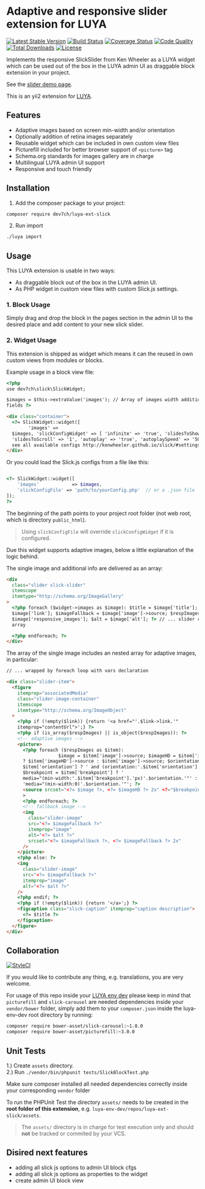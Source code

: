 # Adaptive and responsive slider extension for LUYA

[![Latest Stable Version](https://poser.pugx.org/dev7ch/luya-ext-slick/v/stable)](https://packagist.org/packages/dev7ch/luya-ext-slick)
[![Build Status](https://travis-ci.org/travis-ci/travis-web.svg?branch=master)](https://travis-ci.org/travis-ci/travis-web)
[![Coverage Status](https://coveralls.io/repos/github/dev7ch/luya-ext-slick/badge.svg?branch=master)](https://coveralls.io/github/dev7ch/luya-ext-slick?branch=master)
[![Code Quality](https://scrutinizer-ci.com/g/dev7ch/luya-ext-slick/badges/quality-score.png?b=master)](https://scrutinizer-ci.com/g/dev7ch/luya-ext-slick/?branch=master)
[![Total Downloads](https://poser.pugx.org/dev7ch/luya-ext-slick/downloads)](https://packagist.org/packages/dev7ch/luya-ext-slick)
[![License](https://poser.pugx.org/dev7ch/luya-ext-slick/license)](https://packagist.org/packages/dev7ch/luya-ext-slick)

Implements the responsive SlickSlider from Ken Wheeler as a LUYA widget which can be used out of the box in the LUYA admin UI as draggable block extension in your project.

See the [slider demo page](http://kenwheeler.github.io/slick/#demos).

This is an yii2 extension for [LUYA](https://luya.io/).

## Features

- Adaptive images based on screen min-width and/or orientation
- Optionally addition of retina images separately
- Reusable widget which can be included in own custom view files
- Picturefill included for better browser support of `<picture>` tag
- Schema.org standards for images gallery are in charge
- Multilingual LUYA admin UI support
- Responsive and touch friendly

## Installation

1. Add the composer package to your project:

```bash
composer require dev7ch/luya-ext-slick
```

2. Run import

```sh
./luya import
```

## Usage

This LUYA extension is usable in two ways:

- As draggable block out of the box in the LUYA admin UI.
- As PHP widget in custom view files with custom Slick.js settings.

### 1. Block Usage

Simply drag and drop the block in the pages section in the admin UI to the desired place and add content to your new slick slider.

### 2. Widget Usage

This extension is shipped as widget which means it can the reused in own custom views from modules or blocks.

Example usage in a block view file:

```html
<?php
use dev7ch\slick\SlickWidget;

$images = $this->extraValue('images'); // Array of images width additional
fields ?>

<div class="container">
  <?= SlickWidget::widget([
        'images' =>
  $images, 'slickConfigWidget' => [ 'infinite' => 'true', 'slidesToShow' => '1',
  'slidesToScroll' => '1', 'autoplay' => 'true', 'autoplaySpeed' => '5000' //
  see all available configs http://kenwheeler.github.io/slick/#settings ] ]) ?>
</div>
```

Or you could load the Slick.js configs from a file like this:

```php

<?= SlickWidget::widget([
    'images'            => $images,
    'slickConfigFile' => 'path/to/yourConfig.php'  // or a .json file
]);
?>

```

The beginning of the path points to your project root folder (not web root, which is directory `public_html`).

> Using `slickConfigFile` will override `slickConfigWidget` if it is configured.

Due this widget supports adaptive images, below a little explanation of the logic behind.

The single image and additional info are delivered as an array:

```html
<div
  class="slider slick-slider"
  itemscope
  itemtype="http://schema.org/ImageGallery"
>
  <?php foreach ($widget->images as $image): $title = $image['title']; $link =
  $image['link']; $imageFallback = $image['image']->source; $respImages =
  $image['responsive_images']; $alt = $image['alt']; ?> // ... slider content
  array

  <?php endforeach; ?>
</div>
```

The array of the single image includes an nested array for adaptive images, in particular:

```html
// ... wrapped by foreach loop with vars declaration

<div class="slider-item">
  <figure
    itemprop="associatedMedia"
    class="slider-image-container"
    itemscope
    itemtype="http://schema.org/ImageObject"
  >
    <?php if (!empty($link)) {return '<a href="'.$link->link.'"
    itemprop="contentUrl">';} ?>
    <?php if (is_array($respImages) || is_object($respImages)): ?>
    <!-- adaptive images -->
    <picture>
      <?php foreach ($respImages as $item):
                   $image = $item['image']->source; $imageHD = $item['imageHD']
      ? $item['imageHD']->source : $item['image']->source; $orientation =
      $item['orientation'] ? ' and (orientation:'.$item['orientation'].')' : '';
      $breakpoint = $item['breakpoint'] ? '
      media="(min-width:'.$item['breakpoint'].'px)'.$orientation.'"' :
      'media="(min-width:0)'.$orientation.'"'; ?>
      <source srcset="<?= $image ?>, <?= $imageHD ?> 2x" <?="$breakpoint" ? />
      >
      <?php endforeach; ?>
      <!-- fallback image -->
      <img
        class="slider-image"
        src="<?= $imageFallback ?>"
        itemprop="image"
        alt="<?= $alt ?>"
        srcset="<?= $imageFallback ?>, <?= $imageFallback ?> 2x"
      />
    </picture>
    <?php else: ?>
    <img
      class="slider-image"
      src="<?= $imageFallback ?>"
      itemprop="image"
      alt="<?= $alt ?>"
    />
    <?php endif; ?>
    <?php if (!empty($link)) {return '</a>';} ?>
    <figcaption class="slick-caption" itemprop="caption description">
      <?= $title ?>
    </figcaption>
  </figure>
</div>
```

## Collaboration

[![StyleCI](https://styleci.io/repos/115734060/shield?branch=master&style=flat)](https://styleci.io/repos/115734060)

If you would like to contribute any thing, e.g. translations, you are very welcome.

For usage of this repo inside your [LUYA env dev](https://github.com/luyadev/luya-env-dev) please keep in mind that `picturefill` and `slick-carousel` are needed dependencies inside your `vendor/bower` folder, simply add them to your `composer.json` inside the luya-env-dev root directory by running:

```bash
composer require bower-asset/slick-carousel:~1.8.0
composer require bower-asset/picturefill:~3.0.0
```

## Unit Tests

1.) Create `assets` directory.  
2.) Run `./vendor/bin/phpunit tests/SlickBlockTest.php`

Make sure composer installed all needed dependencies correctly inside your corresponding `vendor` folder

To run the PHPUnit Test the directory `assets/` needs to be created in the **root folder of this extension**, e.g. `luya-env-dev/repos/luya-ext-slick/assets`.

> The `assets/` directory is in charge for test execution only and should **not** be tracked or commited by your VCS.

## Disired next features

- adding all slick js options to admin UI block cfgs
- adding all slick js options as properties to the widget
- create admin UI block view
